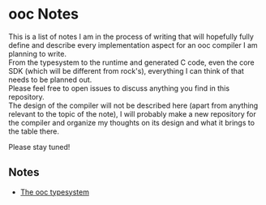 ooc Notes
=========

This is a list of notes I am in the process of writing that will hopefully fully define and describe every implementation aspect for an ooc compiler I am planning to write.  
From the typesystem to the runtime and generated C code, even the core SDK (which will be different from rock's), everything I can think of that needs to be planned out.  
Please feel free to open issues to discuss anything you find in this repository.  
The design of the compiler will not be described here (apart from anything relevant to the topic of the note), I will probably make a new repository for the compiler and organize my thoughts on its design and what it brings to the table there.  

Please stay tuned!  


Notes
-----

- [The ooc typesystem](ooc-typesystem.md)
